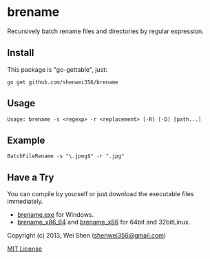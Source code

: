 brename
===============

Recursively batch rename files and directories by regular expression.

Install
-------
This package is "go-gettable", just:

    go get github.com/shenwei356/brename

Usage
-----
    
    Usage: brename -s <regexp> -r <replacement> [-R] [-D] [path...]


Example
-------
    
    BatchFileRename -s "\.jpeg$" -r ".jpg"
    
Have a Try
----------
You can compile by yourself or just download the executable files immediately.

- [brename.exe](https://github.com/shenwei356/brename/blob/master/brename.exe?raw=true) for Windows.
- [brename_x86_64](https://github.com/shenwei356/brename/blob/master/brename.x86_64.tar.gz?raw=true) and [brename_x86](https://github.com/shenwei356/brename/blob/master/brename.x86.tar.gz?raw=true) for 64bit and 32bitLinux.
    
Copyright (c) 2013, Wei Shen (shenwei356@gmail.com)

[MIT License](https://github.com/shenwei356/brename/blob/master/LICENSE)